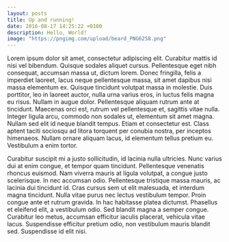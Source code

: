 ```yaml
---
layout: posts
title: Up and running!
date: 2016-08-17 14:25:22 +0100
description: Hello, World!
image: "https://pngimg.com/upload/beard_PNG6258.png"
---
```



Lorem ipsum dolor sit amet, consectetur adipiscing elit. Curabitur mattis id nisi vel bibendum. Quisque sodales aliquet cursus. Pellentesque eget nibh consequat, accumsan massa ut, dictum lorem. Donec fringilla, felis a imperdiet laoreet, lacus neque pellentesque massa, sit amet dapibus nisi massa elementum ex. Quisque tincidunt volutpat massa in molestie. Duis porttitor, leo in laoreet auctor, nulla urna varius eros, in luctus felis magna eu risus. Nullam in augue dolor. Pellentesque aliquam rutrum ante at tincidunt. Maecenas orci est, rutrum vel pellentesque et, sagittis vitae nulla. Integer ligula arcu, commodo non sodales ut, elementum sit amet magna. Nullam sed elit id neque blandit tempus. Etiam et consectetur est. Class aptent taciti sociosqu ad litora torquent per conubia nostra, per inceptos himenaeos. Nullam ornare aliquam lacus, id elementum tellus pretium eu. Vestibulum a enim tortor.

Curabitur suscipit mi a justo sollicitudin, id lacinia nulla ultricies. Nunc varius dui at enim congue, et tempor quam tincidunt. Pellentesque venenatis rhoncus euismod. Nam viverra mauris at ligula volutpat, a congue justo scelerisque. In nec accumsan odio. Pellentesque tristique massa mauris, ac lacinia dui tincidunt id. Cras cursus sem ut elit malesuada, et interdum magna tincidunt. Nulla vitae purus nec lectus vestibulum tempor. Proin congue ante et rutrum gravida. In hac habitasse platea dictumst. Phasellus et eleifend elit, a vestibulum odio. Sed blandit magna a semper congue. Curabitur leo metus, accumsan efficitur iaculis placerat, vehicula vitae lacus. Suspendisse efficitur pretium odio, non vestibulum mauris blandit sed. Suspendisse id elit nisi.
